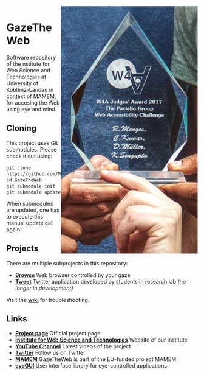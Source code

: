 <img align="right" src="Browse/media/Award.jpg"/>

# GazeTheWeb
Software repository of the nstitute for Web Science and Technologies at University of Koblenz-Landau in context of MAMEM, for accesing the Web using eye and mind. 

## Cloning
This project uses Git submodules. Please check it out using:
```
git clone https://github.com/MAMEM/GazeTheWeb
cd GazeTheWeb
git submodule init
git submodule update
```
When submodules are updated, one has to execute this manual update call again.

## Projects
There are multiple subprojects in this repository:
* [**Browse**](Browse) Web browser controlled by your gaze
* [**Tweet**](Tweet) Twitter application developed by students in research lab *(no longer in development)*

Visit the [**wiki**](https://github.com/MAMEM/GazeTheWeb/wiki) for troubleshooting.

## Links
* [**Project page**](http://west.uni-koblenz.de/en/research/gazetheweb) Official project page
* [**Institute for Web Science and Technologies**](http://west.uni-koblenz.de) Website of our institute
* [**YouTube Channel**](https://www.youtube.com/channel/UCiM5FSmeFyeU1s4tj_e794Q) Latest videos of the project
* [**Twitter**](https://twitter.com/GazeTheWeb) Follow us on Twitter
* [**MAMEM**](http://www.mamem.eu) GazeTheWeb is part of the EU-funded project MAMEM
* [**eyeGUI**](https://github.com/raphaelmenges/eyegui) User interface library for eye-controlled applications
